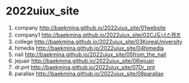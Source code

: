 # 2022uiux_site
1. company http://baekmina.github.io/2022uiux_site/01website
2. company1 http://baekmina.github.io/2022uiux_site/02CJ도너스캠프
3. college http://baekmina.github.io/2022uiux_site/03KoreaUniversity
4. himedia http://baekmina.github.io/2022uiux_site/04himedia
5. nail http://baekmina.github.io/2022uiux_site/05from_the_nail
6. jejuair http://baekmina.github.io/2022uiux_site/06jejuair
7. dr.pnt http://baekmina.github.io/2022uiux_site/07Dr_pnt
8. parallax http://baekmina.github.io/2022uiux_site/08parallax